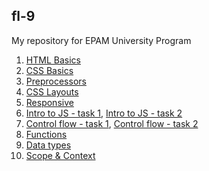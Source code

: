 ## fl-9
 My repository for EPAM University Program
 

 1. [HTML Basics](https://romanvavrun.github.io/fl-9/FE_9_1_homework_html-basics/homework/)
 2. [CSS Basics](https://romanvavrun.github.io/fl-9/FE_9_2_homework_css-basics/homework/)
 3. [Preprocessors](https://romanvavrun.github.io/fl-9/FE_9_3_homework_preprocessors/homework/)
 4. [CSS Layouts](https://romanvavrun.github.io/fl-9/FE_9_4_homework_css-layouts/homework/)
 5. [Responsive](https://romanvavrun.github.io/fl-9/FE_9_5_homework_responsive/homework/src/)
 6. [Intro to JS - task 1](https://romanvavrun.github.io/fl-9/FE_9_6_homework_js-intro/homework/src/task1.html),  [Intro to JS - task 2](https://romanvavrun.github.io/fl-9/FE_9_6_homework_js-intro/homework/src/task2.html)
 7.  [Control flow - task 1](https://romanvavrun.github.io/fl-9/FE_9_7_homework_control-flow/homework/src/task1.html), [Control flow - task 2](https://romanvavrun.github.io/fl-9/FE_9_7_homework_control-flow/homework/src/task2.html)
8. [Functions](https://romanvavrun.github.io/fl-9/FE_9_8_homework_functions/homework/src/)
9. [Data types](https://romanvavrun.github.io/fl-9/FE_9_9_homework_data-types/homework/)
10. [Scope & Context]()